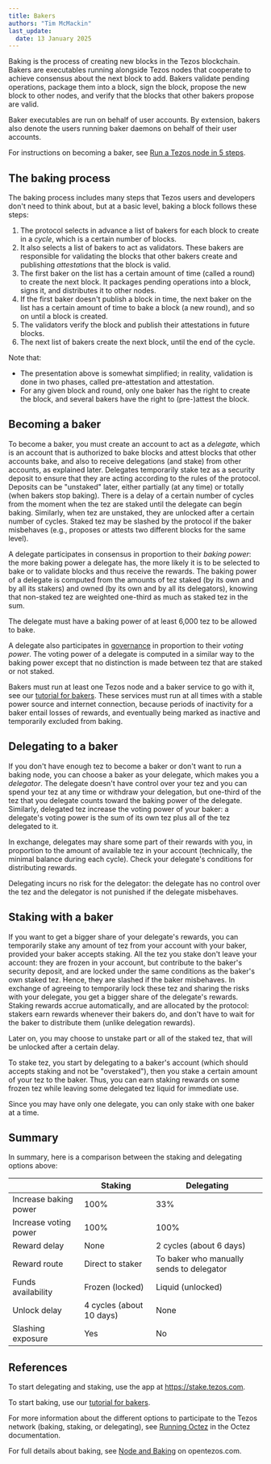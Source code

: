 ```yaml
---
title: Bakers
authors: "Tim McMackin"
last_update:
  date: 13 January 2025
---
```


Baking is the process of creating new blocks in the Tezos blockchain.
Bakers are executables running alongside Tezos nodes that cooperate to achieve consensus about the next block to add.
Bakers validate pending operations, package them into a block, sign the block, propose the new block to other nodes, and verify that the blocks that other bakers propose are valid.

Baker executables are run on behalf of user accounts.
By extension, bakers also denote the users running baker daemons on behalf of their user accounts.

For instructions on becoming a baker, see [Run a Tezos node in 5 steps](/tutorials/join-dal-baker).

## The baking process

The baking process includes many steps that Tezos users and developers don't need to think about, but at a basic level, baking a block follows these steps:

1. The protocol selects in advance a list of bakers for each block to create in a _cycle_, which is a certain number of blocks.
1. It also selects a list of bakers to act as validators.
These bakers are responsible for validating the blocks that other bakers create and publishing _attestations_ that the block is valid.
1. The first baker on the list has a certain amount of time (called a round) to create the next block.
It packages pending operations into a block, signs it, and distributes it to other nodes.
1. If the first baker doesn't publish a block in time, the next baker on the list has a certain amount of time to bake a block (a new round), and so on until a block is created.
1. The validators verify the block and publish their attestations in future blocks.
1. The next list of bakers create the next block, until the end of the cycle.

Note that:
- The presentation above is somewhat simplified; in reality, validation is done in two phases, called pre-attestation and attestation.
- For any given block and round, only one baker has the right to create the block, and several bakers have the right to (pre-)attest the block.

## Becoming a baker

To become a baker, you must create an account to act as a _delegate_, which is an account that is authorized to bake blocks and attest blocks that other accounts bake, and also to receive delegations (and stake) from other accounts, as explained later.
Delegates temporarily stake tez as a security deposit to ensure that they are acting according to the rules of the protocol.
Deposits can be "unstaked" later, either partially (at any time) or totally (when bakers stop baking).
There is a delay of a certain number of cycles from the moment when the tez are staked until the delegate can begin baking.
Similarly, when tez are unstaked, they are unlocked after a certain number of cycles.
Staked tez may be slashed by the protocol if the baker misbehaves (e.g., proposes or attests two different blocks for the same level).

A delegate participates in consensus in proportion to their _baking power_: the more baking power a delegate has, the more likely it is to be selected to bake or to validate blocks and thus receive the rewards.
The baking power of a delegate is computed from the amounts of tez staked (by its own and by all its stakers) and owned (by its own and by all its delegators), knowing that non-staked tez are weighted one-third as much as staked tez in the sum.

The delegate must have a baking power of at least 6,000 tez to be allowed to bake.

A delegate also participates in [governance](/architecture/governance) in proportion to their _voting power_.
The voting power of a delegate is computed in a similar way to the baking power except that no distinction is made between tez that are staked or not staked.

Bakers must run at least one Tezos node and a baker service to go with it, see our [tutorial for bakers](/tutorials/join-dal-baker).
These services must run at all times with a stable power source and internet connection, because periods of inactivity for a baker entail losses of rewards, and eventually being marked as inactive and temporarily excluded from baking.

## Delegating to a baker

If you don't have enough tez to become a baker or don't want to run a baking node, you can choose a baker as your delegate, which makes you a _delegator_.
The delegate doesn't have control over your tez and you can spend your tez at any time or withdraw your delegation, but one-third of the tez that you delegate counts toward the baking power of the delegate.
Similarly, delegated tez increase the voting power of your baker: a delegate's voting power is the sum of its own tez plus all of the tez delegated to it.

In exchange, delegates may share some part of their rewards with you, in proportion to the amount of available tez in your account (technically, the minimal balance during each cycle).
Check your delegate's conditions for distributing rewards.

Delegating incurs no risk for the delegator: the delegate has no control over the tez and the delegator is not punished if the delegate misbehaves.

## Staking with a baker

If you want to get a bigger share of your delegate's rewards, you can temporarily stake any amount of tez from your account with your baker, provided your baker accepts staking.
All the tez you stake don't leave your account: they are frozen in your account,
but contribute to the baker's security deposit, and are locked under the same conditions as the baker's own staked tez. Hence, they are slashed if the baker misbehaves.
In exchange of agreeing to temporarily lock these tez and sharing the risks with your delegate, you get a bigger share of the delegate's rewards.
Staking rewards accrue automatically, and are allocated by the protocol: stakers earn rewards whenever their bakers do, and don't have to wait for the baker to distribute them (unlike delegation rewards).

Later on, you may choose to unstake part or all of the staked tez, that will be unlocked after a certain delay.

To stake tez, you start by delegating to a baker's account (which should accepts staking and not be "overstaked"), then you stake a certain amount of your tez to the baker.
Thus, you can earn staking rewards on some frozen tez while leaving some delegated tez liquid for immediate use.

Since you may have only one delegate, you can only stake with one baker at a time.

## Summary

In summary, here is a comparison between the staking and delegating options above:

&nbsp; | Staking | Delegating
--- | --- | ---
Increase baking power | 100% | 33%
Increase voting power | 100% | 100%
Reward delay | None | 2 cycles (about 6 days)
Reward route | Direct to staker | To baker who manually sends to delegator
Funds availability | Frozen (locked) | Liquid (unlocked)
Unlock delay | 4 cycles (about 10 days) | None
Slashing exposure | Yes | No

## References

To start delegating and staking, use the app at https://stake.tezos.com.

To start baking, use our [tutorial for bakers](/tutorials/join-dal-baker).

For more information about the different options to participate to the Tezos network (baking, staking, or delegating), see [Running Octez](https://tezos.gitlab.io/introduction/howtorun.html) in the Octez documentation.

For full details about baking, see [Node and Baking](https://opentezos.com/node-baking/baking/introduction/) on opentezos.com.
